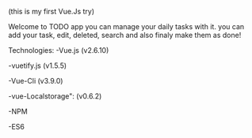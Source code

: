 (this is my first Vue.Js try) 

Welcome to TODO app
you can manage your daily tasks with it. 
you can add your task, edit, deleted, search and also finaly make them as done! 

Technologies:
-Vue.js (v2.6.10)

-vuetify.js (v1.5.5)

-Vue-Cli (v3.9.0)

-vue-Localstorage": (v0.6.2)

-NPM

-ES6

